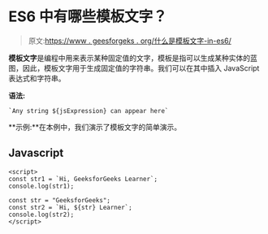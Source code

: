 # ES6 中有哪些模板文字？

> 原文:[https://www . geesforgeks . org/什么是模板文字-in-es6/](https://www.geeksforgeeks.org/what-are-the-template-literals-in-es6/)

**模板文字**是编程中用来表示某种固定值的文字，模板是指可以生成某种实体的蓝图，因此，模板文字用于生成固定值的字符串。我们可以在其中插入 JavaScript 表达式和字符串。

**语法:**

```
`Any string ${jsExpression} can appear here`
```

**示例:**在本例中，我们演示了模板文字的简单演示。

## Javascript

```
<script>
const str1 = `Hi, GeeksforGeeks Learner`;
console.log(str1);

const str = "GeeksforGeeks";
const str2 = `Hi, ${str} Learner`;
console.log(str2);
</script>
```
